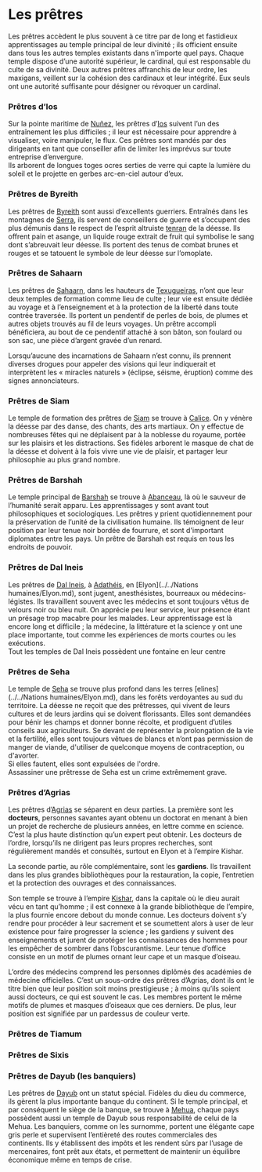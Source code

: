 # Les prêtres

Les prêtres accèdent le plus souvent à ce titre par de long et fastidieux apprentissages au temple principal de leur divinité ; ils officient ensuite dans tous les autres temples existants dans n'importe quel pays. Chaque temple dispose d’une autorité supérieur, le cardinal, qui est responsable du culte de sa divinité. Deux autres prêtres affranchis de leur ordre, les maxigans, veillent sur la cohésion des cardinaux et leur intégrité. Eux seuls ont une autorité suffisante pour désigner ou révoquer un cardinal.

### Prêtres d’Ios

Sur la pointe maritime de [Nuñez](../Les%20ordres/Nu%C3%B1ez.md), les prêtres d’[Ios](../Dieux/Ios.md) suivent l’un des entraînement les plus difficiles ; il leur est nécessaire pour apprendre à visualiser, voire manipuler, le flux. Ces prêtres sont mandés par des dirigeants en tant que conseiller afin de limiter les imprévus sur toute entreprise d’envergure.\
Ils arborent de longues toges ocres serties de verre qui capte la lumière du soleil et le projette en gerbes arc-en-ciel autour d’eux.

### Prêtres de Byreith

Les prêtres de [Byreith](../Dieux/Byreith/) sont aussi d’excellents guerriers. Entraînés dans les montagnes de [Serra](broken-reference), ils servent de conseillers de guerre et s’occupent des plus démunis dans le respect de l’esprit altruiste [tenran](<../../Nations humaines/Tenrô.md>) de la déesse. Ils offrent pain et asange, un liquide rouge extrait de fruit qui symbolise le sang dont s’abreuvait leur déesse. Ils portent des tenus de combat brunes et rouges et se tatouent le symbole de leur déesse sur l’omoplate.

### Prêtres de Sahaarn

Les prêtres de [Sahaarn](../Dieux/Sahaarn.md), dans les hauteurs de [Texugueiras](broken-reference), n’ont que leur deux temples de formation comme lieu de culte ; leur vie est ensuite dédiée au voyage et à l’enseignement et à la protection de la liberté dans toute contrée traversée. Ils portent un pendentif de perles de bois, de plumes et autres objets trouvés au fil de leurs voyages. Un prêtre accompli bénéficiera, au bout de ce pendentif attaché à son bâton, son foulard ou son sac, une pièce d’argent gravée d’un renard.

Lorsqu’aucune des incarnations de Sahaarn n’est connu, ils prennent diverses drogues pour appeler des visions qui leur indiquerait et interprètent les « miracles naturels » (éclipse, séisme, éruption) comme des signes annonciateurs.

### Prêtres de Siam

Le temple de formation des prêtres de [Siam](../Dieux/Siam.md) se trouve à [Calice](broken-reference). On y vénère la déesse par des danse, des chants, des arts martiaux. On y effectue de nombreuses fêtes qui ne déplaisent par à la noblesse du royaume, portée sur les plaisirs et les distractions. Ses fidèles arborent le masque de chat de la déesse et doivent à la fois vivre une vie de plaisir, et partager leur philosophie au plus grand nombre.

### Prêtres de Barshah

Le temple principal de [Barshah](../Dieux/Barshah.md) se trouve à [Abanceau](broken-reference), là où le sauveur de l’humanité serait apparu. Les apprentissages y sont avant tout philosophiques et sociologiques. Les prêtres y prient quotidiennement pour la préservation de l’unité de la civilisation humaine. Ils témoignent de leur position par leur tenue noir bordée de fourrure, et sont d'important diplomates entre les pays. Un prêtre de Barshah est requis en tous les endroits de pouvoir.

### Prêtres de Dal Ineis

Les prêtres de [Dal Ineis](<../Dieux/Dal Ineis.md>), à [Adathéis](broken-reference), en \[Elyon]\(../../Nations humaines/Elyon.md), sont jugent, anesthésistes, bourreaux ou médecins-légistes. Ils travaillent souvent avec les médecins et sont toujours vêtus de velours noir ou bleu nuit. On apprécie peu leur service, leur présence étant un présage trop macabre pour les malades. Leur apprentissage est là encore long et difficile ; la médecine, la littérature et la science y ont une place importante, tout comme les expériences de morts courtes ou les exécutions.\
Tout les temples de Dal Ineis possèdent une fontaine en leur centre

### Prêtres de Seha

Le temple de [Seha](../Dieux/Seha.md) se trouve plus profond dans les terres \[elines]\(../../Nations humaines/Elyon.md), dans les forêts verdoyantes au sud du territoire. La déesse ne reçoit que des prêtresses, qui vivent de leurs cultures et de leurs jardins qui se doivent florissants. Elles sont demandées pour bénir les champs et donner bonne récolte, et prodiguent d’utiles conseils aux agriculteurs. Se devant de représenter la prolongation de la vie et la fertilité, elles sont toujours vêtues de blancs et n’ont pas permission de manger de viande, d'utiliser de quelconque moyens de contraception, ou d'avorter.\
Si elles fautent, elles sont expulsées de l'ordre.\
Assassiner une prêtresse de Seha est un crime extrêmement grave.

### Prêtres d’Agrias

Les prêtres d’[Agrias](../Dieux/Agrias.md) se séparent en deux parties. La première sont les **docteurs**, personnes savantes ayant obtenu un doctorat en menant à bien un projet de recherche de plusieurs années, en lettre comme en science. C’est la plus haute distinction qu’un expert peut obtenir. Les docteurs de l’ordre, lorsqu’ils ne dirigent pas leurs propres recherches, sont régulièrement mandés et consultés, surtout en Elyon et à l’empire Kishar.

La seconde partie, au rôle complémentaire, sont les **gardiens**. Ils travaillent dans les plus grandes bibliothèques pour la restauration, la copie, l’entretien et la protection des ouvrages et des connaissances.

Son temple se trouve à l’empire [Kishar](<../../Nations humaines/Empire Kishar.md>), dans la capitale où le dieu aurait vécu en tant qu’homme ; il est connexe à la grande bibliothèque de l’empire, la plus fournie encore debout du monde connue. Les docteurs doivent s’y rendre pour procéder à leur sacrement et se soumettent alors à user de leur existence pour faire progresser la science ; les gardiens y suivent des enseignements et jurent de protéger les connaissances des hommes pour les empêcher de sombrer dans l’obscurantisme. Leur tenue d’office consiste en un motif de plumes ornant leur cape et un masque d’oiseau.

L’ordre des médecins comprend les personnes diplômés des académies de médecine officielles. C’est un sous-ordre des prêtres d’Agrias, dont ils ont le titre bien que leur position soit moins prestigieuse ; à moins qu’ils soient aussi docteurs, ce qui est souvent le cas. Les membres portent le même motifs de plumes et masques d’oiseaux que ces derniers. De plus, leur position est signifiée par un pardessus de couleur verte.

### Prêtres de Tiamum

### Prêtres de Sixis

### Prêtres de Dayub (les banquiers)

Les prêtres de [Dayub](../Dieux/Dayub.md) ont un statut spécial. Fidèles du dieu du commerce, ils gèrent la plus importante banque du continent. Si le temple principal, et par conséquent le siège de la banque, se trouve à [Mehua](<../Villes & régions/Aux états salins/Texugueiras.md>), chaque pays possèdent aussi un temple de Dayub sous responsabilité de celui de la Mehua. Les banquiers, comme on les surnomme, portent une élégante cape gris perle et supervisent l’entièreté des routes commerciales des continents. Ils y établissent des impôts et les rendent sûrs par l’usage de mercenaires, font prêt aux états, et permettent de maintenir un équilibre économique même en temps de crise.
